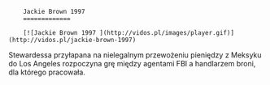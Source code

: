
        Jackie Brown 1997 
        =============
        
        [![Jackie Brown 1997 ](http://vidos.pl/images/player.gif)](http://vidos.pl/jackie-brown-1997)
        
        
 Stewardessa przyłapana na nielegalnym przewożeniu pieniędzy z Meksyku do Los Angeles rozpoczyna grę między agentami FBI a handlarzem broni, dla którego pracowała.
    